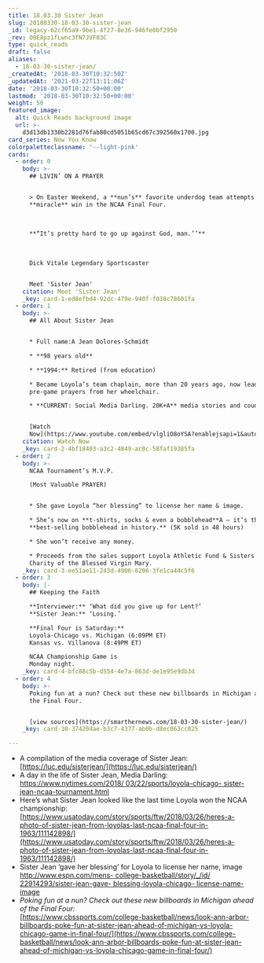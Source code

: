 ```yaml
---
title: 18.03.30 Sister Jean
slug: 20180330-18-03-30-sister-jean
_id: legacy-62cf65a9-9be1-4f27-8e36-946fe0bf2950
_rev: O8E8pz1fLwnc3fN7JVF03C
type: quick_reads
draft: false
aliases:
  - 18-03-30-sister-jean/
_createdAt: '2018-03-30T10:32:50Z'
_updatedAt: '2021-03-22T13:11:06Z'
date: '2018-03-30T10:32:50+00:00'
lastmod: '2018-03-30T10:32:50+00:00'
weight: 50
featured_image:
  alt: Quick Reads background image
  url: >-
    d3d13db1330b2281d76fab80cd5051b65cd67c392560x1700.jpg
card_series: Now You Know
colorpaletteclassname: '--light-pink'
cards:
  - order: 0
    body: >-
      ## LIVIN’ ON A PRAYER


      > On Easter Weekend, a **nun’s** favorite underdog team attempts a
      **miracle** win in the NCAA Final Four.  
        
        
        
      **“It’s pretty hard to go up against God, man.’’**  
        
        
        
      Dick Vitale Legendary Sportscaster


      Meet 'Sister Jean'
    citation: Meet 'Sister Jean'
    _key: card-1-ed8efbd4-92dc-479e-940f-f038c78601fa
  - order: 1
    body: >-
      ## All About Sister Jean


      * Full name:A Jean Dolores-Schmidt

      * **98 years old**

      * **1994:** Retired (from education)

      * Became Loyola’s team chaplain, more than 20 years ago, now leading
      pre-game prayers from her wheelchair.

      * **CURRENT: Social Media Darling. 20K+A** media stories and counting.


      [Watch
      Now](https://www.youtube.com/embed/vlgliO8oYSA?enablejsapi=1&autoplay=1&rel=0)
    citation: Watch Now
    _key: card-2-4bf18403-a3c2-4849-ac0c-58faf19385fa
  - order: 2
    body: >-
      NCAA Tournament’s M.V.P.  

      (Most Valuable PRAYER)


      * She gave Loyola “her blessing” to license her name & image.

      * She’s now on **t-shirts, socks & even a bobblehead**A — it’s the
      **best-selling bobblehead in history.** (5K sold in 48 hours)

      * She won’t receive any money.

      * Proceeds from the sales support Loyola Athletic Fund & Sisters of
      Charity of the Blessed Virgin Mary.
    _key: card-3-ee51ae11-243d-4906-8206-3fe1ca44c5f6
  - order: 3
    body: |-
      ## Keeping the Faith

      **Interviewer:** ‘What did you give up for Lent?’  
      **Sister Jean:** ‘Losing.’

      **Final Four is Saturday:**  
      Loyola-Chicago vs. Michigan (6:09PM ET)  
      Kansas vs. Villanova (8:49PM ET)

      NCAA Championship Game is  
      Monday night.
    _key: card-4-bfc88c5b-d554-4e7a-863d-de1e95e9db3d
  - order: 4
    body: >-
      Poking fun at a nun? Check out these new billboards in Michigan ahead of
      the Final Four.


      [view sources](https://smarthernews.com/18-03-30-sister-jean/)
    _key: card-10-374204ae-b3c7-4377-ab0b-d8ec063cc025

---
```

* A compilation of the media coverage of Sister Jean: [https://luc.edu/sisterjean/](https://luc.edu/sisterjean/)
* A day in the life of Sister Jean, Media Darling: [https://www.nytimes.com/2018/ 03/22/sports/loyola-chicago- sister-jean-ncaa-tournament.html](https://www.nytimes.com/2018/)
* Here’s what Sister Jean looked like the last time Loyola won the NCAA championship: [https://www.usatoday.com/story/sports/ftw/2018/03/26/heres-a-photo-of-sister-jean-from-loyolas-last-ncaa-final-four-in-1963/111142898/](https://www.usatoday.com/story/sports/ftw/2018/03/26/heres-a-photo-of-sister-jean-from-loyolas-last-ncaa-final-four-in-1963/111142898/)
* Sister Jean ‘gave her blessing’ for Loyola to license her name, image [http://www.espn.com/mens- college-basketball/story/_/id/ 22914293/sister-jean-gave- blessing-loyola-chicago- license-name-image](http://www.espn.com/mens-)
* _Poking fun at a nun? Check out these new billboards in Michigan ahead of the Final Four:_  
[https://www.cbssports.com/college-basketball/news/look-ann-arbor-billboards-poke-fun-at-sister-jean-ahead-of-michigan-vs-loyola-chicago-game-in-final-four/](https://www.cbssports.com/college-basketball/news/look-ann-arbor-billboards-poke-fun-at-sister-jean-ahead-of-michigan-vs-loyola-chicago-game-in-final-four/)